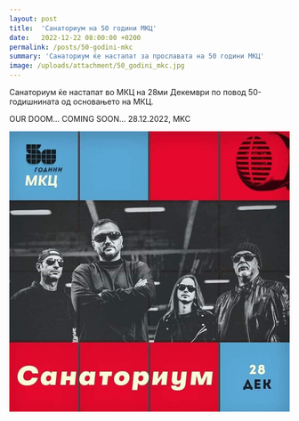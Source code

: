 ```yaml
---
layout: post
title:  'Санаториум на 50 години МКЦ'
date:   2022-12-22 08:00:00 +0200
permalink: /posts/50-godini-mkc
summary: 'Санаториум ќе настапат за прославата на 50 години МКЦ'
image: /uploads/attachment/50_godini_mkc.jpg
---
```


Санаториум ќе настапат во МКЦ на 28ми Декември по повод 50-годишнината од основањето на МКЦ.

OUR DOOM... COMING SOON... 28.12.2022, MKC

![Санаториум на 50 години МКЦ](/uploads/attachment/50_godini_mkc.jpg)
